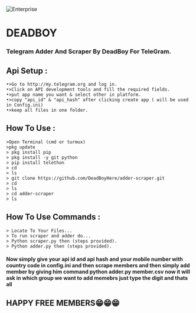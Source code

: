 ![Enterprise](https://telegra.ph/file/0432877a90a3acaaeebba.jpg)
# DEADBOY
### Telegram Adder And Scraper By **DeadBoy** For TeleGram.

## Api Setup :
```
•>Go to http://my.telegram.org and log in.
•>Click on API development tools and fill the required fields.
•>put app name you want & select other in platform.
•>copy "api_id" & "api_hash" after clicking create app ( will be used in Config.ini)
•>keep all files in one folder.
```
## How To Use :
```
>Open Terminal (cmd or turmux)
>pkg update
> pkg install pip
> pkg install -y git python
> pip install telethon
> cd
> ls
> git clone https://github.com/DeadBoyHere/adder-scraper.git
> cd
> ls
> cd adder-scraper
> ls
```
## How To Use Commands :
```
> Locate To Your Files...
> To run scraper and adder do...
> Python scraper.py then (steps provided).
> Python adder.py then (steps provided).
```

#### Now simply give your api id and api hash and your mobile number with country code in config.ini and then scrape members and then simply add member by giving him command python adder.py member.csv now it will ask in which group we want to add memebrs just type the digit and thats all 

## HAPPY FREE MEMBERS😁😁😁
